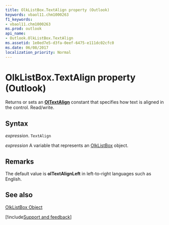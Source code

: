 ```yaml
---
title: OlkListBox.TextAlign property (Outlook)
keywords: vbaol11.chm1000263
f1_keywords:
- vbaol11.chm1000263
ms.prod: outlook
api_name:
- Outlook.OlkListBox.TextAlign
ms.assetid: 1e0ed7e5-d3fa-0eef-6475-e111dc02cfc0
ms.date: 06/08/2017
localization_priority: Normal
---
```



# OlkListBox.TextAlign property (Outlook)

Returns or sets an **[OlTextAlign](Outlook.OlTextAlign.md)** constant that specifies how text is aligned in the control. Read/write.


## Syntax

_expression_. `TextAlign`

_expression_ A variable that represents an [OlkListBox](Outlook.OlkListBox.md) object.


## Remarks

The default value is **olTextAlignLeft** in left-to-right languages such as English.


## See also


[OlkListBox Object](Outlook.OlkListBox.md)

[!include[Support and feedback](~/includes/feedback-boilerplate.md)]